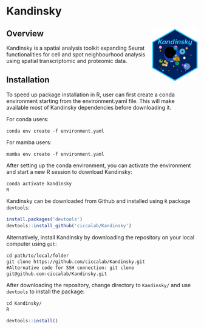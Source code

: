 # Kandinsky

## Overview <img src="man/figures/logo.png" align="right" height="138" alt="" />
Kandinsky is a spatial analysis toolkit expanding Seurat functionalities for cell and spot neighbourhood analysis using spatial transcriptomic and proteomic data.

## Installation
To speed up package installation in R, user can first create a conda environment starting from the environment.yaml file.
This will make available most of Kandinsky dependencies before downloading it.

For conda users:
```
conda env create -f environment.yaml
```

For mamba users:
```
mamba env create -f environment.yaml
```

After setting up the conda environment, you can activate the environment and start a new R session to download Kandinsky:

```
conda activate kandinsky
R
```

Kandinsky can be downloaded from Github and installed using `R` package `devtools`:
```r
install.packages('devtools')
devtools::install_github('ciccalab/Kandinsky')
```

Alternatively, install Kandinsky by downloading the repository on your local computer using `git`:

```
cd path/to/local/folder
git clone https://github.com/ciccalab/Kandinsky.git
#Alternative code for SSH connection: git clone git@github.com:ciccalab/Kandinsky.git
```

After downloading the repository, change directory to `Kandinsky/` and use `devtools` to install the package:

```
cd Kandinsky/
R
```
```r
devtools::install()
```
